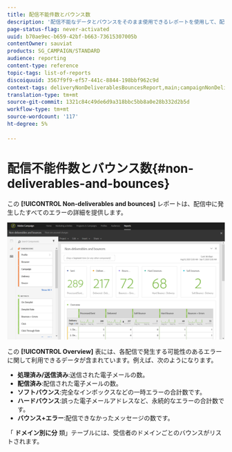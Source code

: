 ```yaml
---
title: 配信不能件数とバウンス数
description: '配信不能なデータとバウンスをそのまま使用できるレポートを使用して、配信に発生した可能性のあるエラーについて学びます。 '
page-status-flag: never-activated
uuid: b70ae9ec-b659-42bf-b663-73615307005b
contentOwner: sauviat
products: SG_CAMPAIGN/STANDARD
audience: reporting
content-type: reference
topic-tags: list-of-reports
discoiquuid: 3567f9f9-ef57-441c-8844-198bbf962c9d
context-tags: deliveryNonDeliverablesBouncesReport,main;campaignNonDeliverablesBouncesReport,main;programNonDeliverablesBouncesReport,main
translation-type: tm+mt
source-git-commit: 1321c84c49de6d9a318bbc5bb8a0e28b332d2b5d
workflow-type: tm+mt
source-wordcount: '117'
ht-degree: 5%

---
```



# 配信不能件数とバウンス数{#non-deliverables-and-bounces}

この **[!UICONTROL Non-deliverables and bounces]** レポートは、配信中に発生したすべてのエラーの詳細を提供します。

![](assets/delivery_reports_7.png)

この **[!UICONTROL Overview]** 表には、各配信で発生する可能性のあるエラーに関して利用できるデータが含まれています。例えば、次のようになります。

* **処理済み/送信済み**:送信された電子メールの数。
* **配信済み**:配信された電子メールの数。
* **ソフトバウンス**:完全なインボックスなどの一時エラーの合計数です。
* **ハードバウンス**:誤った電子メールアドレスなど、永続的なエラーの合計数です。
* **バウンス+エラー**:配信できなかったメッセージの数です。

「 **ドメイン別に分** 類」テーブルには、受信者のドメインごとのバウンスがリストされます。
